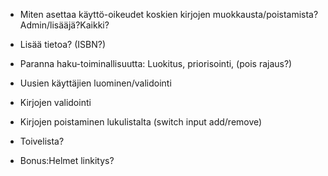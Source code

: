 
* Miten asettaa käyttö-oikeudet koskien kirjojen muokkausta/poistamista?
Admin/lisääjä?Kaikki?

* Lisää tietoa? (ISBN?)

* Paranna haku-toiminallisuutta: Luokitus, priorisointi, (pois rajaus?)

* Uusien käyttäjien luominen/validointi

* Kirjojen validointi

* Kirjojen poistaminen lukulistalta (switch input add/remove)

* Toivelista?

* Bonus:Helmet linkitys?
